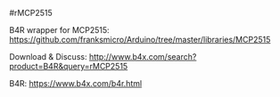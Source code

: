 #rMCP2515

B4R wrapper for MCP2515: https://github.com/franksmicro/Arduino/tree/master/libraries/MCP2515

Download & Discuss: http://www.b4x.com/search?product=B4R&query=rMCP2515

B4R: https://www.b4x.com/b4r.html